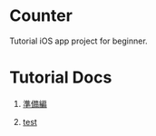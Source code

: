 # Counter
Tutorial iOS app project for beginner.

# Tutorial Docs
1. [準備編](https://github.com/manabelleinfo/Counter/blob/master/docs/Create%20a%20iOS%20app%20for%20beginners.%20Sec.1.md)

2. [test](https://github.com/manabelleinfo/Counter/blob/master/Create%20a%20iOS%20app%20for%20beginners.%20Sec.1.md)
